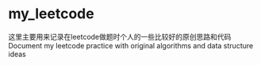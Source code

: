 # my_leetcode

这里主要用来记录在leetcode做题时个人的一些比较好的原创思路和代码
Document my leetcode practice with original algorithms and data structure ideas
